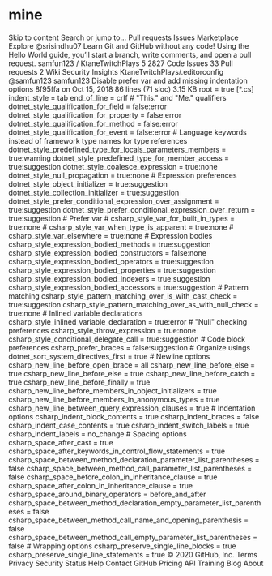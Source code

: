 # mine
Skip to content Search or jump to…  Pull requests Issues Marketplace Explore   @srisindhu07  Learn Git and GitHub without any code! Using the Hello World guide, you’ll start a branch, write comments, and open a pull request.   samfun123 / KtaneTwitchPlays 5 2827  Code Issues 33 Pull requests 2 Wiki Security Insights KtaneTwitchPlays/.editorconfig @samfun123 samfun123 Disable prefer var and add missing indentation options 8f95ffa on Oct 15, 2018 86 lines (71 sloc)  3.15 KB    root = true  [*.cs] indent_style = tab end_of_line = crlf  # "This." and "Me." qualifiers dotnet_style_qualification_for_field = false:error dotnet_style_qualification_for_property = false:error dotnet_style_qualification_for_method = false:error dotnet_style_qualification_for_event = false:error  # Language keywords instead of framework type names for type references dotnet_style_predefined_type_for_locals_parameters_members = true:warning dotnet_style_predefined_type_for_member_access = true:suggestion dotnet_style_coalesce_expression = true:none dotnet_style_null_propagation = true:none  # Expression preferences dotnet_style_object_initializer = true:suggestion dotnet_style_collection_initializer = true:suggestion dotnet_style_prefer_conditional_expression_over_assignment = true:suggestion dotnet_style_prefer_conditional_expression_over_return = true:suggestion  # Prefer var # csharp_style_var_for_built_in_types = true:none # csharp_style_var_when_type_is_apparent = true:none # csharp_style_var_elsewhere = true:none  # Expression bodies csharp_style_expression_bodied_methods = true:suggestion csharp_style_expression_bodied_constructors = false:none csharp_style_expression_bodied_operators = true:suggestion csharp_style_expression_bodied_properties = true:suggestion csharp_style_expression_bodied_indexers = true:suggestion csharp_style_expression_bodied_accessors = true:suggestion  # Pattern matching csharp_style_pattern_matching_over_is_with_cast_check = true:suggestion csharp_style_pattern_matching_over_as_with_null_check = true:none  # Inlined variable declarations csharp_style_inlined_variable_declaration = true:error  # "Null" checking preferences csharp_style_throw_expression = true:none csharp_style_conditional_delegate_call = true:suggestion  # Code block preferences csharp_prefer_braces = false:suggestion  # Organize usings dotnet_sort_system_directives_first = true  # Newline options csharp_new_line_before_open_brace = all csharp_new_line_before_else = true csharp_new_line_before_else = true csharp_new_line_before_catch = true csharp_new_line_before_finally = true csharp_new_line_before_members_in_object_initializers = true csharp_new_line_before_members_in_anonymous_types = true csharp_new_line_between_query_expression_clauses = true  # Indentation options csharp_indent_block_contents = true csharp_indent_braces = false csharp_indent_case_contents = true csharp_indent_switch_labels = true csharp_indent_labels = no_change  # Spacing options csharp_space_after_cast = true csharp_space_after_keywords_in_control_flow_statements = true csharp_space_between_method_declaration_parameter_list_parentheses = false csharp_space_between_method_call_parameter_list_parentheses = false csharp_space_before_colon_in_inheritance_clause = true csharp_space_after_colon_in_inheritance_clause = true csharp_space_around_binary_operators = before_and_after csharp_space_between_method_declaration_empty_parameter_list_parentheses = false csharp_space_between_method_call_name_and_opening_parenthesis = false csharp_space_between_method_call_empty_parameter_list_parentheses = false  # Wrapping options csharp_preserve_single_line_blocks = true csharp_preserve_single_line_statements = true © 2020 GitHub, Inc. Terms Privacy Security Status Help Contact GitHub Pricing API Training Blog About
